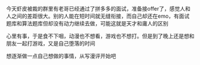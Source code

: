 今天虾皮被裁的群里有老哥已经通过了拼多多的面试，准备接offer了，感觉人和人之间的差距很大。别的人能在短时间就无缝衔接，而自己却还在emo，有面试题库和算法题库但却没有动力继续去做，可能这就是天才和庸人的区别

心里有事，于是食不下咽，动漫也不想看，游戏也不想打。但是到了晚上还是想和朋友一起打游戏，又是自己堕落的时间

想逐渐做一点自己想做的事情，从写漫评开始吧